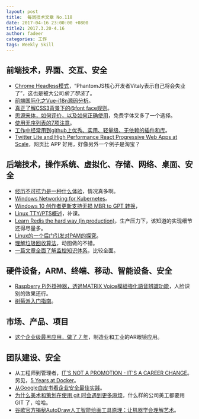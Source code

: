 ```yaml
---
layout: post
title:  每周技术文章 No.118
date: 2017-04-16 23:00:00 +0800
title2: 2017.3.20-4.16
author: fadeer
categories: 工作
tags: Weekly Skill
---
```


前端技术，界面、交互、安全
----
* [Chrome Headless模式](https://segmentfault.com/a/1190000009071883)，“PhantomJS核心开发者Vitaly表示自己将会失业了”，这也是被大公司*偷了想法*了。
* [前端国际化之Vue-i18n源码分析](https://segmentfault.com/a/1190000008752459)。
* [真正了解CSS3背景下的@font face规则](http://www.zhangxinxu.com/wordpress/2017/03/css3-font-face-src-local/)。
* [思源宋体，如何评价，以及如何正确使用](https://sspai.com/post/38705)，免费字体又多了一个选择。
* [使用无序列表的7项注意](http://colachan.com/post/3548)。
* [工作中经常用到github上优秀、实用、轻量级、无依赖的插件和库](https://segmentfault.com/a/1190000008997798)。
* [Twitter Lite and High Performance React Progressive Web Apps at Scale](https://medium.com/@paularmstrong/twitter-lite-and-high-performance-react-progressive-web-apps-at-scale-d28a00e780a3)，网页比 APP 好用，好像另外一个例子是淘宝？

后端技术，操作系统、虚拟化、存储、网络、桌面、安全
----
* [经历不可抗力是一种什么体验](http://www.cnblogs.com/zhengyun_ustc/p/resistless.html)，情况真多啊。
* [Windows Networking for Kubernetes](https://blogs.technet.microsoft.com/networking/2017/04/04/windows-networking-for-kubernetes/)。
* [Windows 10 创作者更新支持无损 MBR to GPT 转换](http://goxia.maytide.net/read.php/1829.htm)，
* [Linux TTY/PTS概述](https://segmentfault.com/a/1190000009082089)，补课。
* [Learn Redis the hard way (in production)](http://tech.trivago.com/2017/01/25/learn-redis-the-hard-way-in-production)，生产压力下，该知道的实现细节还得尽量多。
* [Linux的一个后门引发对PAM的探究](http://www.91ri.org/16803.html)。
* [理解垃圾回收算法](http://www.infoq.com/cn/news/2017/03/garbage-collection-algorithm)，动图做的不错。
* [一篇文章全面了解监控知识体系](http://liangweilinux.blog.51cto.com/8340258/1914591)，比较全面。

硬件设备，ARM、终端、移动、智能设备、安全
----
<!--preview-end-->
* [Raspberry Pi外掛神器，透過MATRIX Voice模組強化語音辨識功能](http://www.techbang.com/posts/49873-raspberry-pi-external-artifacts-through-a-matrix-function-enhanced-speech-recognition-voice-module)，人脸识别的效果还行。
* [树莓派入门指南](https://sspai.com/post/38542)。

市场、产品、项目
----
* [这个企业级最黑应用，做了 7 年](http://www.ifanr.com/817126)，制造业和工业的AR眼镜应用。

团队建设、安全
----
* 从工程师到管理者，[IT'S NOT A PROMOTION - IT'S A CAREER CHANGE](http://fractio.nl/2014/09/19/not-a-promotion-a-career-change)。另见，[5 Years at Docker](https://www.kencochrane.net/2017/03/24/5-years-at-docker/)。
* [从Google白皮书看企业安全最佳实践](http://tech.meituan.com/GoogleSecurity_ayazero.html)。
* [为什么美术和策划在使用 git 时会遇到更多麻烦](http://blog.codingnow.com/2017/04/git.html)，什么样的公司美工都要用 GIT 了，哈哈。
* [谷歌官方揭秘AutoDraw人工智能绘画工具原理：让机器学会理解艺术](http://www.jiqizhixin.com/article/2643)。



